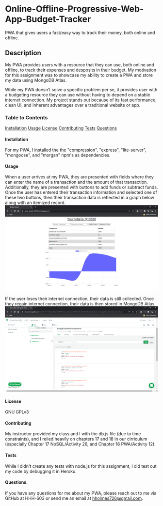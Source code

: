 # Online-Offline-Progressive-Web-App-Budget-Tracker
PWA that gives users a fast/easy way to track their money, both online and offline.

## Description
My PWA provides users with a resource that they can use, both online and offline, to track their expenses and desposits in their budget. My motivation for this assignment was to showcase my ability to create a PWA and store my data using MongoDB Atlas.

While my PWA doesn't solve a specific problem per se, it provides user with a budgeting resource they can use without having to depend on a stable internet connection. My project stands out because of its fast performance, clean UI, and inherent advantages over a traditional website or app.

### Table to Contents
[Installation](#installation)
[Usage](#usage)
[License](#license)
[Contributing](#contributing)
[Tests](#tests)
[Questions](#questions)

#### Installation
For my PWA, I installed the the "compression", "express", "lite-server", "mongoose", and "morgan" npm's as dependencies.

#### Usage
When a user arrives at my PWA, they are presented with fields where they can enter the name of a transaction and the amount of that transaction. Additionally, they are presented with buttons to add funds or subtract funds. Once the user has entered their transaction information and selected one of these two buttons, then their transaction data is reflected in a graph below along with an itemized record.
![Image1](./public/screenshots/image-1.PNG)

If the user loses their internet connection, their data is still collected. Once they regain internet connection, their data is then stored in MongoDB Atlas.
![Image2](./public/screenshots/image-2.PNG)

#### License
GNU GPLv3

#### Contributing
My instructor provided my class and I with the db.js file (due to time constraints), and I relied heavily on chapters 17 and 18 in our cirriculum (especially Chapter 17 NoSQL/Activity 26, and Chapter 18 PWA/Activity 12).

#### Tests
While I didn't create any tests with node.js for this assignment, I did test out my code by debugging it in Heroku.

#### Questions.
If you have any questions for me about my PWA, please reach out to me via GitHub at HHH-603 or send me an email at hholmes726@gmail.com.
